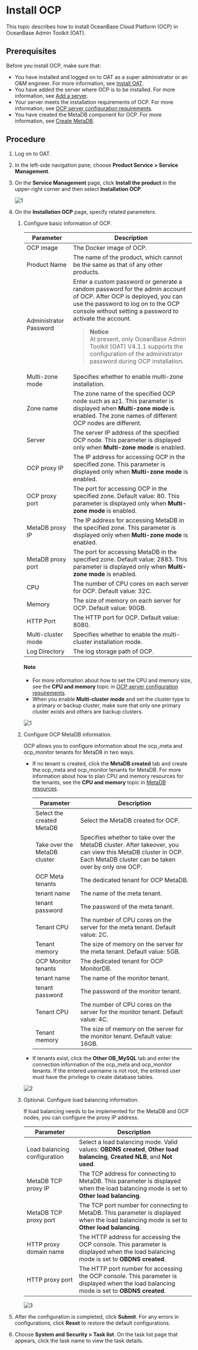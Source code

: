 # Install OCP

This topic describes how to install OceanBase Cloud Platform (OCP) in OceanBase Admin Toolkit (OAT).

## Prerequisites

Before you install OCP, make sure that:

* You have installed and logged on to OAT as a super administrator or an O&M engineer. For more information, see [Install OAT](https://www.oceanbase.com/docs/enterprise-oat-doc-cn-10000000001092535).
* You have added the server where OCP is to be installed. For more information, see [Add a server](../../../200.prepare-the-deployment-environment/200.standardized-host.md).
* Your server meets the installation requirements of OCP. For more information, see [OCP server configuration requirements](../../100.planning-resources/100.planning-resources-of-single-node/400.prepare-host-single-node.md).
* You have created the MetaDB component for OCP. For more information, see [Create MetaDB](../100.deploying-a-single-point-of-ocp/200.install-metadb-single-point.md).

## Procedure

1. Log on to OAT.

2. In the left-side navigation pane, choose **Product Service > Service Management**.

3. On the **Service Management** page, click **Install the product** in the upper-right corner and then select **Installation OCP**.

   ![1](https://obbusiness-private.oss-cn-shanghai.aliyuncs.com/doc/img/ocp/401/%E5%AE%89%E8%A3%85ocp2.png)

4. On the **Installation OCP** page, specify related parameters.

   1. Configure basic information of OCP.

      | Parameter | Description |
      |--------|---------|
      | OCP image | The Docker image of OCP.  |
      | Product Name | The name of the product, which cannot be the same as that of any other products.  |
      |   Administrator Password  |    Enter a custom password or generate a random password for the admin account of OCP. After OCP is deployed, you can use the password to log on to the OCP console without setting a password to activate the account.   <blockquote>**Notice**</br>At present, only OceanBase Admin Toolkit (OAT) V4.1.1 supports the configuration of the administrator password during OCP installation.</blockquote>      |
      | Multi-zone mode | Specifies whether to enable multi-zone installation.  |
      | Zone name | The zone name of the specified OCP node such as az1. This parameter is displayed when **Multi-zone mode** is enabled. The zone names of different OCP nodes are different.  |
      | Server | The server IP address of the specified OCP node. This parameter is displayed only when **Multi-zone mode** is enabled.  |
      | OCP proxy IP | The IP address for accessing OCP in the specified zone. This parameter is displayed only when **Multi-zone mode** is enabled. |
      | OCP proxy port | The port for accessing OCP in the specified zone. Default value: 80. This parameter is displayed only when **Multi-zone mode** is enabled.  |
      | MetaDB proxy IP | The IP address for accessing MetaDB in the specified zone. This parameter is displayed only when **Multi-zone mode** is enabled.  |
      | MetaDB proxy port | The port for accessing MetaDB in the specified zone. Default value: 2883. This parameter is displayed only when **Multi-zone mode** is enabled.  |
      | CPU | The number of CPU cores on each server for OCP. Default value: 32C.  |
      | Memory | The size of memory on each server for OCP. Default value: 90GB.  |
      | HTTP Port | The HTTP port for OCP. Default value: 8080.  |
      | Multi-cluster mode | Specifies whether to enable the multi-cluster installation mode.  |
      | Log Directory | The log storage path of OCP.  |

      <main id="notice" type='explain'>
      <h4>Note</h4>
      <ul>
      <li>For more information about how to set the CPU and memory size, see the <strong>CPU and memory</strong> topic in <a href="../../100.planning-resources/100.planning-resources-of-single-node/100.ocp-server-specifications-single-node.md">OCP server configuration requirements</a>.</li>
      <li>When you enable <strong>Multi-cluster mode</strong> and set the cluster type to a primary or backup cluster, make sure that only one primary cluster exists and others are backup clusters.</li>
      </ul>
      </main>

      ![1](https://obbusiness-private.oss-cn-shanghai.aliyuncs.com/doc/img/ocp/401/%E5%AE%89%E8%A3%85ocp%E5%9F%BA%E7%A1%80%E9%85%8D%E7%BD%AE2.png)

   2. Configure OCP MetaDB information.

      OCP allows you to configure information about the ocp_meta and ocp_monitor tenants for MetaDB in two ways.

      * If no tenant is created, click the **MetaDB created** tab and create the ocp_meta and ocp_monitor tenants for MetaDB. For more information about how to plan CPU and memory resources for the tenants, see the **CPU and memory** topic in [MetaDB resources](../../100.planning-resources/100.planning-resources-of-single-node/200.metadb-resources-single-node.md).

         | Parameter | Description |
         |--------|---------|
         | Select the created MetaDB | Select the MetaDB created for OCP.  |
         | Take over the MetaDB cluster | Specifies whether to take over the MetaDB cluster. After takeover, you can view this MetaDB cluster in OCP. Each MetaDB cluster can be taken over by only one OCP.  |
         | OCP Meta tenants | The dedicated tenant for OCP MetaDB.  |
         | tenant name | The name of the meta tenant.  |
         | tenant password | The password of the meta tenant.  |
         | Tenant CPU | The number of CPU cores on the server for the meta tenant. Default value: 2C.  |
         | Tenant memory | The size of memory on the server for the meta tenant. Default value: 5GB.  |
         | OCP Monitor tenants | The dedicated tenant for OCP MonitorDB.  |
         | tenant name | The name of the monitor tenant.  |
         | tenant password | The password of the monitor tenant.  |
         | Tenant CPU | The number of CPU cores on the server for the monitor tenant. Default value: 4C.  |
         | Tenant memory | The size of memory on the server for the monitor tenant. Default value: 16GB.  |

      * If tenants exist, click the **Other OB_MySQL** tab and enter the connection information of the ocp_meta and ocp_monitor tenants. If the entered username is not root, the entered user must have the privilege to create database tables.

      ![2](https://obbusiness-private.oss-cn-shanghai.aliyuncs.com/doc/img/ocp/401/%E5%AE%89%E8%A3%85ocp-metadb%E9%85%8D%E7%BD%AE2.png)

   3. Optional. Configure load balancing information.

      If load balancing needs to be implemented for the MetaDB and OCP nodes, you can configure the proxy IP address.

      | Parameter | Description |
      |--------|---------|
      | Load balancing configuration | Select a load balancing mode. Valid values: **OBDNS created**, **Other load balancing**, **Created NLB**, and **Not used**.  |
      | MetaDB TCP proxy IP | The TCP address for connecting to MetaDB. This parameter is displayed when the load balancing mode is set to **Other load balancing**.  |
      | MetaDB TCP proxy port | The TCP port number for connecting to MetaDB. This parameter is displayed when the load balancing mode is set to **Other load balancing**.  |
      | HTTP proxy domain name | The HTTP address for accessing the OCP console. This parameter is displayed when the load balancing mode is set to **OBDNS created**.  |
      | HTTP proxy port | The HTTP port number for accessing the OCP console. This parameter is displayed when the load balancing mode is set to **OBDNS created**.  |

      ![3](https://obbusiness-private.oss-cn-shanghai.aliyuncs.com/doc/img/ocp/401/%E5%AE%89%E8%A3%85ocp-%E8%B4%9F%E8%BD%BD%E5%9D%87%E8%A1%A1%E9%85%8D%E7%BD%AE2.png)

5. After the configuration is completed, click **Submit**. For any errors in configurations, click **Reset** to restore the default configurations.

6. Choose **System and Security > Task list**. On the task list page that appears, click the task name to view the task details.
